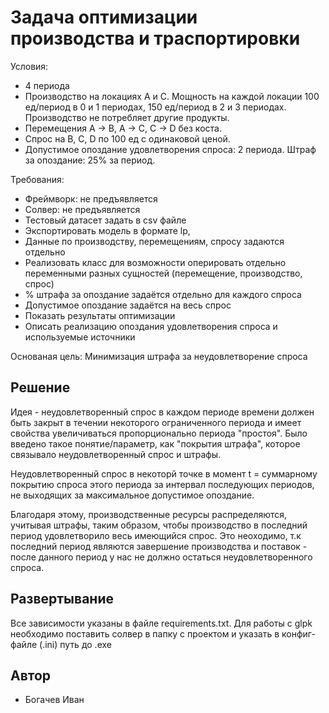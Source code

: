 # Задача оптимизации производства и траспортировки

Условия:

- 4 периода
- Производство на локациях А и С. Мощность на каждой локации 100 ед/период в 0 и 1 периодах, 150 ед/период в 2 и 3 периодах. Производство не потребляет другие продукты.
- Перемещения A -> B, A -> C, C -> D без коста.
- Спрос на B, C, D по 100 ед с одинаковой ценой.
- Допустимое опоздание удовлетворения спроса: 2 периода. Штраф за опоздание: 25% за период.

Требования:

- Фреймворк: не предъявляется
- Солвер: не предъявляется
- Тестовый датасет задать в csv файле
- Экспортировать модель в формате lp,
- Данные по производству, перемещениям, спросу задаются отдельно
- Реализовать класс для возможности оперировать отдельно переменными разных сущностей (перемещение, производство, спрос)
- % штрафа за опоздание задаётся отдельно для каждого спроса
- Допустимое опоздание задаётся на весь спрос
- Показать результаты оптимизации
- Описать реализацию опоздания удовлетворения спроса и используемые источники

Основаная цель: Минимизация штрафа за неудовлетворение спроса

## Решение

Идея - неудовлетворенный спрос в каждом периоде времени должен быть закрыт в течении некоторого ограниченного периода и имеет свойства увеличиваться пропорционально периода "простоя". Было введено такое понятие/параметр, как "покрытия штрафа", которое связывало неудовлетворенный спрос и штрафы.

Неудовлетворенный спрос в некоторй точке в момент t = суммарному покрытию спроса этого периода за интервал последующих периодов, не выходящих за максимальное допустимое опоздание.

Благодаря этому, производственные ресурсы распределяются, учитывая штрафы, таким образом, чтобы производство в последний период удовлетворило весь имеющийся спрос.
Это неоходимо, т.к последний период являются завершение производства и поставок - после данного период у нас не должно остаться неудовлетворенного спроса.

## Развертывание

Все зависимости указаны в файле requirements.txt. Для работы с glpk необходимо поставить солвер в папку с проектом и указать в конфиг-файле (.ini) путь до .exe

## Автор

- Богачев Иван

<!-- - [Модели и методы распределения ресурсов](https://www.susu.ru/sites/default/files/dissertation/alferov_vi.pdf)
- [Применение линейного программирования в исследовании социально­экономических процессов](https://lib.susu.ru/ftd?base=SUSU_METHOD&dtype=F&etype=.pdf&key=000444531) -->
